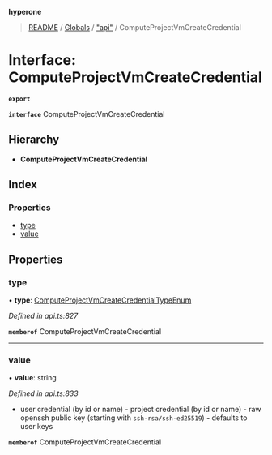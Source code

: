 **hyperone**

> [README](../README.md) / [Globals](../globals.md) / ["api"](../modules/_api_.md) / ComputeProjectVmCreateCredential

# Interface: ComputeProjectVmCreateCredential

**`export`** 

**`interface`** ComputeProjectVmCreateCredential

## Hierarchy

* **ComputeProjectVmCreateCredential**

## Index

### Properties

* [type](_api_.computeprojectvmcreatecredential.md#type)
* [value](_api_.computeprojectvmcreatecredential.md#value)

## Properties

### type

•  **type**: [ComputeProjectVmCreateCredentialTypeEnum](../enums/_api_.computeprojectvmcreatecredentialtypeenum.md)

*Defined in api.ts:827*

**`memberof`** ComputeProjectVmCreateCredential

___

### value

•  **value**: string

*Defined in api.ts:833*

- user credential (by id or name) - project credential (by id or name) - raw openssh public key (starting with `ssh-rsa/ssh-ed25519`) - defaults to user keys

**`memberof`** ComputeProjectVmCreateCredential
